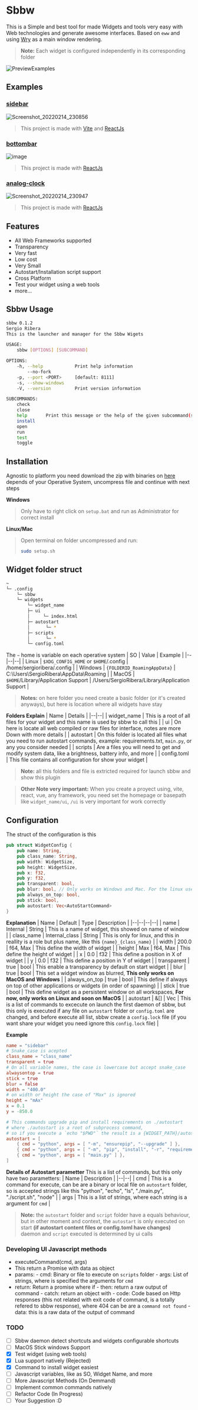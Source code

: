 # Sbbw

This is a Simple and best tool for made Widgets and tools very easy with Web technologies and generate awesome interfaces. Based on `eww` and using [Wry](https://github.com/tauri-apps/wry) as a main window rendering.

> **Note:** Each widget is configured independently in its corresponding folder

![PreviewExamples](https://user-images.githubusercontent.com/56278796/153992032-82cf3c6a-f75a-475d-95ae-eb05ef6e21b5.gif)

## Examples
### [sidebar](https://github.com/SergioRibera/sidebar-sbbw-widget)
![Screenshot_20220214_230856](https://user-images.githubusercontent.com/56278796/153992067-6e8a2cd3-969c-4eb2-9325-ac688489f45f.png)
> This project is made with [Vite](https://vitejs.dev) and [ReactJs](https://reactjs.org)

### [bottombar](https://github.com/SergioRibera/bottombar-sbbw-widget)
![image](https://user-images.githubusercontent.com/56278796/153992220-1445f40c-3ae3-4527-9df0-a4cc80e0b3ef.png)
> This project is made with  [ReactJs](https://reactjs.org)

### [analog-clock](https://github.com/SergioRibera/analogclock-sbbw-widget)
![Screenshot_20220214_230947](https://user-images.githubusercontent.com/56278796/153992300-eab39961-0dbf-4d73-b3bc-a146377b1761.png)
> This project is made with [ReactJs](https://reactjs.org)

## Features
- All Web Frameworks supported
- Transparency
- Very fast
- Low cost
- Very Small
- Autostart/Installation script support
- Cross Platform
- Test your widget using a web tools
- more...
## Sbbw Usage
```sh
sbbw 0.1.2
Sergio Ribera
This is the launcher and manager for the Sbbw Wigets

USAGE:
    sbbw [OPTIONS] [SUBCOMMAND]

OPTIONS:
    -h, --help            Print help information
        --no-fork
    -p, --port <PORT>     [default: 8111]
    -s, --show-windows
    -V, --version         Print version information

SUBCOMMANDS:
    check
    close
    help       Print this message or the help of the given subcommand(s)
    install
    open
    run
    test
    toggle
```
## Installation
Agnostic to platform you need download the zip with binaries on [here](https://github.com/SergioRibera/sbbw/releases) depends of your Operative System, uncompress file and continue with next steps

**Windows**
> Only have to right click on `setup.bat` and run as Administrator for correct install

**Linux/Mac**
> Open terminal on folder uncompressed and run:
> ```sh
> sudo setup.sh
> ```



## Widget folder struct
```sh
~
└─ .config
    └─ sbbw
	└─ widgets
	    └─ widget_name
	    ├─ ui
	    │     └─ index.html
	    ├─ autostart
	    │      └─ *
	    ├─ scripts
	    │      └─ *
	    └─ config.toml
```

The `~` home is variable on each operative system
| SO | Value | Example |
|--|--|--|
| Linux | `$XDG_CONFIG_HOME`  or  `$HOME`/.config | /home/sergioribera/.config |
| Windows | `{FOLDERID_RoamingAppData}` | C:\Users\SergioRibera\AppData\Roaming |
| MacOS | `$HOME`/Library/Application Support | /Users/SergioRibera/Library/Application Support |

> **Notes:** on here folder you need create a basic folder (or it's created anyways), but here is location where all widgets have stay

**Folders Explain**
| Name | Details |
|--|--|
| widget_name | This is a root of all files for your widget and this name is used by sbbw to call this |
| ui | On here is locate all web compiled or raw files for interface, notes are more Down with more details |
| autostart | On this folder is located all files what you need to run autostart commands, example: requirements.txt, `main.py`, or any you consider needed |
| scripts | Are a files you will need to get and modify system data, like a brightness, battery info, and more |
| config.toml | This file contains all configuration for show your widget |

> **Note:** all this folders and file is extricted required for launch sbbw and show this plugin

> **Other Note very important:** When you create a proyect using, vite, react, vue, any framework, you need set the homepage or basepath like `widget_name/ui`, `/ui` is very important for work correctly
## Configuration
The struct of the configuration is this
```rust
pub struct WidgetConfig {
    pub name: String,
    pub class_name: String,
    pub width: WidgetSize,
    pub height: WidgetSize,
    pub x: f32,
    pub y: f32,
    pub transparent: bool,
    pub blur: bool, // Only works on Windows and Mac. For the linux users can be set with compositor
    pub always_on_top: bool,
    pub stick: bool,
    pub autostart: Vec<AutoStartCommand>
}
```
**Explanation**
| Name | Default | Type | Description |
|--|--|--|--|
| name | Internal | String | This is a name of widget, this showed on name of window |
| class_name | Internal_class | String | This is only for linux, and this in reallity is a role but plus name, like this `{name}_{class_name}` |
| width | 200.0 | f64, Max | This define the width of widget |
| height | Max | f64, Max | This define the height of widget |
| x | 0.0 | f32 | This define a position in X of widget |
| y | 0.0 | f32 | This define a position in Y of widget |
| transparent | true | bool | This enable a transparency by default on start widget |
| blur | true | bool | This set a widget window as blurred, **This only works on MacOS and Windows** |
| always_on_top | true | bool | This define if always on top of other applications or widgets (in order of spawning) |
| stick | true | bool | This define widget as a persistent window on all workspaces, **For now, only works on Linux and soon on MacOS** |
| autostart | &[] | Vec<AutoStartCommand> | This is a list of commands to excecute on launch the first daemon of sbbw, but this only is executed if any file on `autostart` folder or `config.toml` are changed, and before execute all list, sbbw create a `config.lock` file (if you want share your widget you need ignore this `config.lock` file) |

**Example**
```toml
name = "sidebar"
# Snake_case is acepted
class_name = "class_name"
transparent = true
# On all variable names, the case is lowercase but accept snake_case
alwaysontop = true
stick = true
blur = false
width = "400.0"
# on width or height the case of "Max" is ignored
height = "mAx"
x = 0.1
y = -850.0

# This commands upgrade pip and install requirements on ./autostart
# where ./autostart is a root of subprocess command,
# so if you execute a `echo "$PWD"` the result is a {WIDGET_PATH}/autostart
autostart = [
    { cmd = "python", args = [ "-m", "ensurepip", "--upgrade" ] },
    { cmd = "python", args = [ "-m", "pip", "install", "-r", "requirements.txt" ] },
    { cmd = "python", args = [ "main.py" ] },
]
```

**Details of Autostart parametter**
This is a list of commands, but this only have two parametters:
| Name | Description |
|--|--|
| cmd | This is a command for execute, can be are a binary or local file on `autostart` folder, so is accepted strings like this "python", "echo", "ls", "./main.py", "./script.sh", "node" |
| args | This is a list of strings, where each string is a argument for `cmd` |


> **Note:** the `autostart` folder and `script` folder have a equals behaviour, but in other moment and context, the `autostart` is only executed on start **(if autostart content files or config.toml have changes)** daemon and `script` executed is determined by ui calls

### Developing UI Javascript methods
- executeCommand(cmd, args)
- This return a Promise with data as object
- params: 
        - cmd: Binary or file to execute on `scripts` folder
        - args: List of strings, where is specified the arguments for `cmd`
- return: Return a promise where if
        - then: return a raw output of command
        - catch: return an object with
        - code: Code based on Http responses (this not related with exit code of command, is a totally refered to sbbw response), where 404 can be are a `command not found`
        - data: this is a raw data of the output of command

### TODO
- [ ] Sbbw daemon detect shortcuts and widgets configurable shortcuts
- [ ] MacOS Stick windows Support
- [x] Test widget (using web tools)
- [x] Lua support natively (Rejected)
- [x] Command to install widget easiest
- [ ] Javascript variables, like as SO, Widget Name, and more
- [ ] More Javascript Methods (On Demmand)
- [ ] Implement common commands natively
- [ ] Refactor Code (In Progress)
- [ ] Your Suggestion :D
